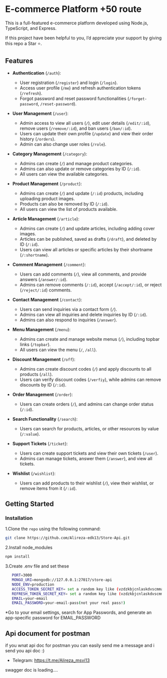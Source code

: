﻿# E-commerce Platform +50 route

This is a full-featured e-commerce platform developed using Node.js, TypeScript, and Express.

If this project have been helpful to you, I’d appreciate your support by giving this repo a Star ⭐.

## Features

- **Authentication** (`/auth`):
  - User registration (`/register`) and login (`/login`).
  - Access user profile (`/me`) and refresh authentication tokens (`/refresh`).
  - Forgot password and reset password functionalities (`/forget-password`, `/reset-password`).

- **User Management** (`/user`):
  - Admin access to view all users (`/`), edit user details (`/edit/:id`), remove users (`/remove/:id`), and ban users (`/ban/:id`).
  - Users can update their own profile (`/update`) and view their order history (`/orders`).
  - Admin can also change user roles (`/role`).

- **Category Management** (`/category`):
  - Admins can create (`/`) and manage product categories.
  - Admins can also update or remove categories by ID (`/:id`).
  - All users can view the available categories.

- **Product Management** (`/product`):
  - Admins can create (`/`) and update (`/:id`) products, including uploading product images.
  - Products can also be removed by ID (`/:id`).
  - All users can view the list of products available.

- **Article Management** (`/article`):
  - Admins can create (`/`) and update articles, including adding cover images.
  - Articles can be published, saved as drafts (`/draft`), and deleted by ID (`/:id`).
  - Users can view all articles or specific articles by their shortname (`/:shortname`).

- **Comment Management** (`/comment`):
  - Users can add comments (`/`), view all comments, and provide answers (`/answer/:id`).
  - Admins can remove comments (`/:id`), accept (`/accept/:id`), or reject (`/reject/:id`) comments.

- **Contact Management** (`/contact`):
  - Users can send inquiries via a contact form (`/`).
  - Admins can view all inquiries and delete inquiries by ID (`/:id`).
  - Admins can also respond to inquiries (`/answer`).

- **Menu Management** (`/menu`):
  - Admins can create and manage website menus (`/`), including topbar links (`/topbar`).
  - All users can view the menu (`/`, `/all`).

- **Discount Management** (`/off`):
  - Admins can create discount codes (`/`) and apply discounts to all products (`/all`).
  - Users can verify discount codes (`/verfiy`), while admins can remove discounts by ID (`/:id`).

- **Order Management** (`/order`):
  - Users can create orders (`/`), and admins can change order status (`/:id`).

- **Search Functionality** (`/search`):
  - Users can search for products, articles, or other resources by value (`/:value`).

- **Support Tickets** (`/ticket`):
  - Users can create support tickets and view their own tickets (`/user`).
  - Admins can manage tickets, answer them (`/answer`), and view all tickets.

- **Wishlist** (`/wishlist`):
  - Users can add products to their wishlist (`/`), view their wishlist, or remove items from it (`/:id`).




## Getting Started

### Installation


1.Clone the `repo` using the following command:
   ```sh
   git clone https://github.com/Alireza-edk13/Store-Api.git
   ```

2.Install node_modules
   ```sh
   npm install
   ```
3.Create .env file and set these
   ```sh
      PORT=3000
      MONGO_URI=mongodb://127.0.0.1:27017/store-api
      NODE_ENV=production
      ACCESS_TOKEN_SECRET_KEY= set a random key like (vzdzkbjcnlaskdvscmmas)
      REFRESH_TOKEN_SECRET_KEY= set a random key like (vzdzkbjcnlaskdvscmmas)
      EMAIL=your-email
      EMAIL_PASSWORD=your-email-pass(not your real pass!)
   ```


*Go to your email settings, search for App Passwords, and generate an app-specific password for EMAIL_PASSWORD



## Api document for postman

if you wnat api doc for postman you can easily send me a message and i send you api doc :)
* Telegram: https://t.me/Alireza_msvi13

swagger doc is loading....


